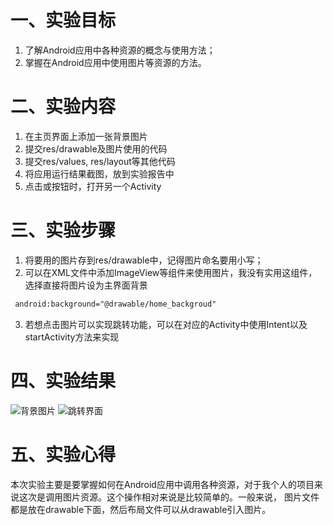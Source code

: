 # 一、实验目标
1. 了解Android应用中各种资源的概念与使用方法；
2. 掌握在Android应用中使用图片等资源的方法。

# 二、实验内容
1. 在主页界面上添加一张背景图片
2. 提交res/drawable及图片使用的代码
3. 提交res/values, res/layout等其他代码
4. 将应用运行结果截图，放到实验报告中
5. 点击或按钮时，打开另一个Activity

# 三、实验步骤
1. 将要用的图片存到res/drawable中，记得图片命名要用小写；
2. 可以在XML文件中添加ImageView等组件来使用图片，我没有实用这组件，选择直接将图片设为主界面背景
```xml
 android:background="@drawable/home_backgroud"
```
3. 若想点击图片可以实现跳转功能，可以在对应的Activity中使用Intent以及startActivity方法来实现

# 四、实验结果
![背景图片](https://github.com/tiamo669/android-labs-2020/blob/master/students/net1814080903303/second_1.jpg)
![跳转界面](https://raw.githubusercontent.com/tiamo669/android-labs-2020/master/students/net1814080903303/third_1.jpg)
# 五、实验心得
  本次实验主要是要掌握如何在Android应用中调用各种资源，对于我个人的项目来说这次是调用图片资源。这个操作相对来说是比较简单的。一般来说，
图片文件都是放在drawable下面，然后布局文件可以从drawable引入图片。
